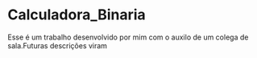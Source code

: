 # Calculadora_Binaria  
  Esse é um trabalho desenvolvido por mim com o auxilo de um colega de sala.Futuras descrições viram
  
